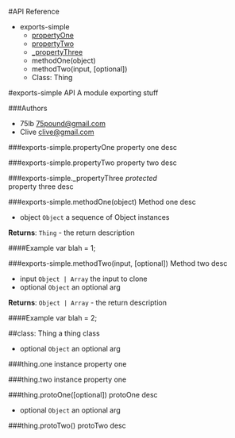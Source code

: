 #API Reference

* exports-simple
  * [propertyOne](#module_exports-simple.propertyOne)
  * [propertyTwo](#module_exports-simple.propertyTwo)
  * [_propertyThree](#module_exports-simple._propertyThree)
  * methodOne(object)
  * methodTwo(input, [optional])
  * Class: Thing
  



#exports-simple API
A module exporting stuff

###Authors
* 75lb <75pound@gmail.com>
* Clive <clive@gmail.com>







<a name="module_exports-simple.propertyOne"></a>
###exports-simple.propertyOne
property one desc


<a name="module_exports-simple.propertyTwo"></a>
###exports-simple.propertyTwo
property two desc


<a name="module_exports-simple._propertyThree"></a>
###exports-simple._propertyThree
*protected*  
property three desc





###exports-simple.methodOne(object)
Method one desc


- object `Object` a sequence of Object instances  


**Returns**: `Thing` - the return description


####Example
var blah = 1;



###exports-simple.methodTwo(input, [optional])
Method two desc


- input `Object | Array` the input to clone  
- optional `Object` an optional arg  


**Returns**: `Object | Array` - the return description


####Example
var blah = 2;






##class: Thing
a thing class


- optional `Object` an optional arg  






<a name="module_exports-simple~Thing#one"></a>
###thing.one
instance property one


<a name="module_exports-simple~Thing#two"></a>
###thing.two
instance property one





###thing.protoOne([optional])
protoOne desc


- optional `Object` an optional arg  







###thing.protoTwo()
protoTwo desc

















